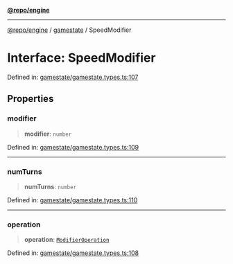 [**@repo/engine**](../../README.md)

***

[@repo/engine](../../modules.md) / [gamestate](../README.md) / SpeedModifier

# Interface: SpeedModifier

Defined in: [gamestate/gamestate.types.ts:107](https://github.com/alexqguo/drinking-board-game-v3/blob/423d7f07a24c1ecc390d54885c4978f1235ed349/packages/engine/src/gamestate/gamestate.types.ts#L107)

## Properties

### modifier

> **modifier**: `number`

Defined in: [gamestate/gamestate.types.ts:109](https://github.com/alexqguo/drinking-board-game-v3/blob/423d7f07a24c1ecc390d54885c4978f1235ed349/packages/engine/src/gamestate/gamestate.types.ts#L109)

***

### numTurns

> **numTurns**: `number`

Defined in: [gamestate/gamestate.types.ts:110](https://github.com/alexqguo/drinking-board-game-v3/blob/423d7f07a24c1ecc390d54885c4978f1235ed349/packages/engine/src/gamestate/gamestate.types.ts#L110)

***

### operation

> **operation**: [`ModifierOperation`](../../rules/enumerations/ModifierOperation.md)

Defined in: [gamestate/gamestate.types.ts:108](https://github.com/alexqguo/drinking-board-game-v3/blob/423d7f07a24c1ecc390d54885c4978f1235ed349/packages/engine/src/gamestate/gamestate.types.ts#L108)
